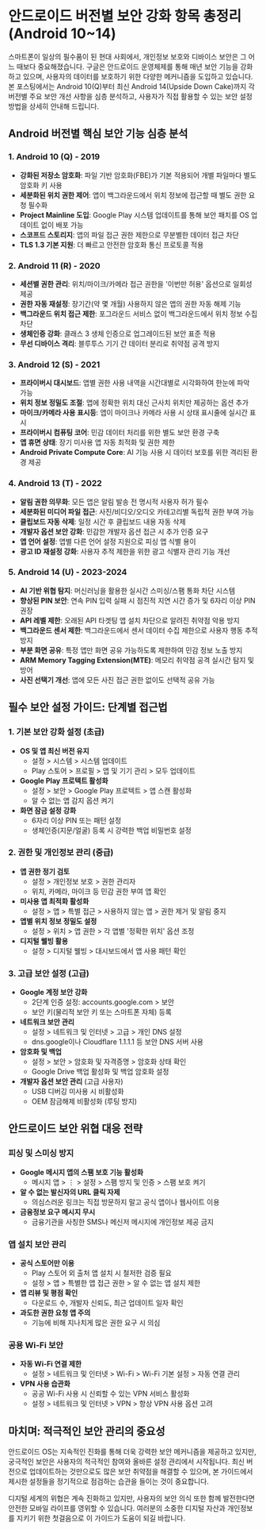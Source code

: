<!-- category: 보안 -->
<!-- date: 2025-06-02 -->
<!-- featured: true -->
<!-- keywords: 안드로이드, 보안, OS버전, 휴대폰보안, 구글플레이프로텍트, 권한관리 -->
<!-- title: 안드로이드 버전별 보안 강화 항목 총정리 (Android 10~14) -->

# 안드로이드 버전별 보안 강화 항목 총정리 (Android 10~14)

스마트폰이 일상의 필수품이 된 현대 사회에서, 개인정보 보호와 디바이스 보안은 그 어느 때보다 중요해졌습니다. 구글은 안드로이드 운영체제를 통해 매년 보안 기능을 강화하고 있으며, 사용자의 데이터를 보호하기 위한 다양한 메커니즘을 도입하고 있습니다. 본 포스팅에서는 Android 10(Q)부터 최신 Android 14(Upside Down Cake)까지 각 버전별 주요 보안 개선 사항을 심층 분석하고, 사용자가 직접 활용할 수 있는 보안 설정 방법을 상세히 안내해 드립니다.

## Android 버전별 핵심 보안 기능 심층 분석

### 1. Android 10 (Q) - 2019
- **강화된 저장소 암호화**: 파일 기반 암호화(FBE)가 기본 적용되어 개별 파일마다 별도 암호화 키 사용
- **세분화된 위치 권한 제어**: 앱이 백그라운드에서 위치 정보에 접근할 때 별도 권한 요청 필수화
- **Project Mainline 도입**: Google Play 시스템 업데이트를 통해 보안 패치를 OS 업데이트 없이 배포 가능
- **스코프드 스토리지**: 앱의 파일 접근 권한 제한으로 무분별한 데이터 접근 차단
- **TLS 1.3 기본 지원**: 더 빠르고 안전한 암호화 통신 프로토콜 적용

### 2. Android 11 (R) - 2020
- **세션별 권한 관리**: 위치/마이크/카메라 접근 권한을 '이번만 허용' 옵션으로 일회성 제공
- **권한 자동 재설정**: 장기간(약 몇 개월) 사용하지 않은 앱의 권한 자동 해제 기능
- **백그라운드 위치 접근 제한**: 포그라운드 서비스 없이 백그라운드에서 위치 정보 수집 차단
- **생체인증 강화**: 클래스 3 생체 인증으로 업그레이드된 보안 표준 적용
- **무선 디바이스 격리**: 블루투스 기기 간 데이터 분리로 취약점 공격 방지

### 3. Android 12 (S) - 2021
- **프라이버시 대시보드**: 앱별 권한 사용 내역을 시간대별로 시각화하여 한눈에 파악 가능
- **위치 정보 정밀도 조절**: 앱에 정확한 위치 대신 근사치 위치만 제공하는 옵션 추가
- **마이크/카메라 사용 표시등**: 앱이 마이크나 카메라 사용 시 상태 표시줄에 실시간 표시
- **프라이버시 컴퓨팅 코어**: 민감 데이터 처리를 위한 별도 보안 환경 구축
- **앱 휴면 상태**: 장기 미사용 앱 자동 최적화 및 권한 제한
- **Android Private Compute Core**: AI 기능 사용 시 데이터 보호를 위한 격리된 환경 제공

### 4. Android 13 (T) - 2022
- **알림 권한 의무화**: 모든 앱은 알림 발송 전 명시적 사용자 허가 필수
- **세분화된 미디어 파일 접근**: 사진/비디오/오디오 카테고리별 독립적 권한 부여 가능
- **클립보드 자동 삭제**: 일정 시간 후 클립보드 내용 자동 삭제
- **개발자 옵션 보안 강화**: 민감한 개발자 옵션 접근 시 추가 인증 요구
- **앱 언어 설정**: 앱별 다른 언어 설정 지원으로 피싱 앱 식별 용이
- **광고 ID 재설정 강화**: 사용자 추적 제한을 위한 광고 식별자 관리 기능 개선

### 5. Android 14 (U) - 2023-2024
- **AI 기반 위협 탐지**: 머신러닝을 활용한 실시간 스미싱/스팸 통화 차단 시스템
- **향상된 PIN 보안**: 연속 PIN 입력 실패 시 점진적 지연 시간 증가 및 6자리 이상 PIN 권장
- **API 레벨 제한**: 오래된 API 타겟팅 앱 설치 차단으로 알려진 취약점 악용 방지
- **백그라운드 센서 제한**: 백그라운드에서 센서 데이터 수집 제한으로 사용자 행동 추적 방지
- **부분 화면 공유**: 특정 앱만 화면 공유 가능하도록 제한하여 민감 정보 노출 방지
- **ARM Memory Tagging Extension(MTE)**: 메모리 취약점 공격 실시간 탐지 및 방어
- **사진 선택기 개선**: 앱에 모든 사진 접근 권한 없이도 선택적 공유 가능

## 필수 보안 설정 가이드: 단계별 접근법

### 1. 기본 보안 강화 설정 (초급)
- **OS 및 앱 최신 버전 유지**
  - 설정 > 시스템 > 시스템 업데이트
  - Play 스토어 > 프로필 > 앱 및 기기 관리 > 모두 업데이트
- **Google Play 프로텍트 활성화**
  - 설정 > 보안 > Google Play 프로텍트 > 앱 스캔 활성화
  - 알 수 없는 앱 감지 옵션 켜기
- **화면 잠금 설정 강화**
  - 6자리 이상 PIN 또는 패턴 설정
  - 생체인증(지문/얼굴) 등록 시 강력한 백업 비밀번호 설정

### 2. 권한 및 개인정보 관리 (중급)
- **앱 권한 정기 검토**
  - 설정 > 개인정보 보호 > 권한 관리자
  - 위치, 카메라, 마이크 등 민감 권한 부여 앱 확인
- **미사용 앱 최적화 활성화**
  - 설정 > 앱 > 특별 접근 > 사용하지 않는 앱 > 권한 제거 및 알림 중지
- **앱별 위치 정보 정밀도 설정**
  - 설정 > 위치 > 앱 권한 > 각 앱별 '정확한 위치' 옵션 조정
- **디지털 웰빙 활용**
  - 설정 > 디지털 웰빙 > 대시보드에서 앱 사용 패턴 확인

### 3. 고급 보안 설정 (고급)
- **Google 계정 보안 강화**
  - 2단계 인증 설정: accounts.google.com > 보안
  - 보안 키(물리적 보안 키 또는 스마트폰 자체) 등록
- **네트워크 보안 관리**
  - 설정 > 네트워크 및 인터넷 > 고급 > 개인 DNS 설정
  - dns.google이나 Cloudflare 1.1.1.1 등 보안 DNS 서버 사용
- **암호화 및 백업**
  - 설정 > 보안 > 암호화 및 자격증명 > 암호화 상태 확인
  - Google Drive 백업 활성화 및 백업 암호화 설정
- **개발자 옵션 보안 관리** (고급 사용자)
  - USB 디버깅 미사용 시 비활성화
  - OEM 잠금해제 비활성화 (루팅 방지)

## 안드로이드 보안 위협 대응 전략

### 피싱 및 스미싱 방지
- **Google 메시지 앱의 스팸 보호 기능 활성화**
  - 메시지 앱 > ⋮ > 설정 > 스팸 방지 및 인증 > 스팸 보호 켜기
- **알 수 없는 발신자의 URL 클릭 자제**
  - 의심스러운 링크는 직접 방문하지 말고 공식 앱이나 웹사이트 이용
- **금융정보 요구 메시지 무시**
  - 금융기관을 사칭한 SMS나 메신저 메시지에 개인정보 제공 금지

### 앱 설치 보안 관리
- **공식 스토어만 이용**
  - Play 스토어 외 출처 앱 설치 시 철저한 검증 필요
  - 설정 > 앱 > 특별한 앱 접근 권한 > 알 수 없는 앱 설치 제한
- **앱 리뷰 및 평점 확인**
  - 다운로드 수, 개발자 신뢰도, 최근 업데이트 일자 확인
- **과도한 권한 요청 앱 주의**
  - 기능에 비해 지나치게 많은 권한 요구 시 의심

### 공용 Wi-Fi 보안
- **자동 Wi-Fi 연결 제한**
  - 설정 > 네트워크 및 인터넷 > Wi-Fi > Wi-Fi 기본 설정 > 자동 연결 관리
- **VPN 사용 습관화**
  - 공공 Wi-Fi 사용 시 신뢰할 수 있는 VPN 서비스 활성화
  - 설정 > 네트워크 및 인터넷 > VPN > 항상 VPN 사용 옵션 고려

## 마치며: 적극적인 보안 관리의 중요성

안드로이드 OS는 지속적인 진화를 통해 더욱 강력한 보안 메커니즘을 제공하고 있지만, 궁극적인 보안은 사용자의 적극적인 참여와 올바른 설정 관리에서 시작됩니다. 최신 버전으로 업데이트하는 것만으로도 많은 보안 취약점을 해결할 수 있으며, 본 가이드에서 제시한 설정들을 정기적으로 점검하는 습관을 들이는 것이 중요합니다.

디지털 세계의 위협은 계속 진화하고 있지만, 사용자의 보안 의식 또한 함께 발전한다면 안전한 모바일 라이프를 영위할 수 있습니다. 여러분의 소중한 디지털 자산과 개인정보를 지키기 위한 첫걸음으로 이 가이드가 도움이 되길 바랍니다.